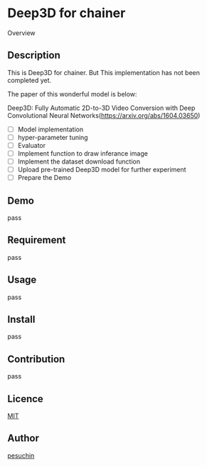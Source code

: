 Deep3D for chainer
====

Overview

## Description
This is Deep3D for chainer. But This implementation has not been completed yet.

The paper of this wonderful model is below:

Deep3D: Fully Automatic 2D-to-3D Video Conversion with Deep Convolutional Neural Networks(https://arxiv.org/abs/1604.03650)

- [ ] Model implementation
- [ ] hyper-parameter tuning
- [ ] Evaluator
- [ ] Implement function to draw inferance image
- [ ] Implement the dataset download function
- [ ] Upload pre-trained Deep3D model for further experiment
- [ ] Prepare the Demo

## Demo
pass

## Requirement
pass

## Usage
pass

## Install
pass

## Contribution
pass

## Licence

[MIT](https://github.com/tcnksm/tool/blob/master/LICENCE)

## Author

[pesuchin](https://github.com/pesuchin)